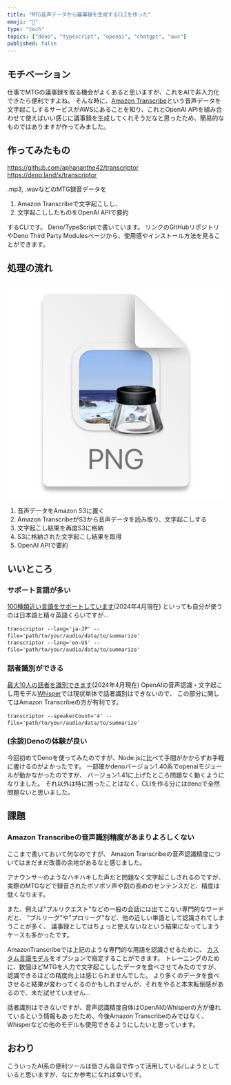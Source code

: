 ```yaml
---
title: "MTG音声データから議事録を生成するCLIを作った"
emoji: "📝"
type: "tech"
topics: ["deno", "typescript", "openai", "chatgpt", "aws"]
published: false
---
```


## モチベーション

仕事でMTGの議事録を取る機会がよくあると思いますが、これをAIで非人力化できたら便利ですよね。
そんな時に、[Amazon Transcribe](https://aws.amazon.com/jp/transcribe/)という音声データを文字起こしするサービスがAWSにあることを知り、これとOpenAI APIを組み合わせて使えばいい感じに議事録を生成してくれそうだなと思ったため、簡易的なものではありますが作ってみました。

## 作ってみたもの

https://github.com/aphananthe42/transcriptor
https://deno.land/x/transcriptor

.mp3, .wavなどのMTG録音データを

1. Amazon Transcribeで文字起こしし、
2. 文字起こししたものをOpenAI APIで要約

するCLIです。
Deno/TypeScriptで書いています。
リンクのGitHubリポジトリやDeno Third Party Modulesページから、使用感やインストール方法を見ることができます。

## 処理の流れ

![](/images/8230b6d523cdfd/2024-03-30-17-29-48.png)

1. 音声データをAmazon S3に置く
2. Amazon TranscribeがS3から音声データを読み取り、文字起こしする
3. 文字起こし結果を再度S3に格納
4. S3に格納された文字起こし結果を取得
5. OpenAI APIで要約

## いいところ

### サポート言語が多い
[100種類近い言語をサポートしています](https://docs.aws.amazon.com/ja_jp/transcribe/latest/dg/supported-languages.html)(2024年4月現在)
といっても自分が使うのは日本語と精々英語くらいですが...
```
transcriptor --lang='ja-JP' --file='path/to/your/audio/data/to/summarize'
transcriptor --lang='en-US' --file='path/to/your/audio/data/to/summarize'
```

### 話者識別ができる

[最大10人の話者を識別できます](https://docs.aws.amazon.com/ja_jp/transcribe/latest/dg/diarization.html)(2024年4月現在)
OpenAIの音声認識・文字起こし用モデル[Whisper](https://openai.com/research/whisper)では現状単体で話者識別はできないので、
この部分に関してはAmazon Transcribeの方が有利です。
```
transcriptor --speakerCount='4' --file='path/to/your/audio/data/to/summarize'
```

### (余談)Denoの体験が良い

今回初めてDenoを使ってみたのですが、Node.jsに比べて手間がかからずお手軽に書けるのがよかったです。
一部確かdenoバージョン1.40系でopenaiモジュールが動かなかったのですが、
バージョン1.41に上げたところ問題なく動くようになりました。
それ以外は特に困ったことはなく、CLIを作る分にはdenoで全然問題ないと思いました。

## 課題

### Amazon Transcribeの音声識別精度があまりよろしくない

ここまで書いておいて何なのですが、
Amazon Transcribeの音声認識精度についてはまだまだ改善の余地があるなと感じました。

アナウンサーのようなハキハキした声だと問題なく文字起こしされるのですが、
実際のMTGなどで録音されたボソボソ声や割の長めのセンテンスだと、精度は低くなります。

また、例えば"プルリクエスト"などの一般の会話には出てこない専門的なワードだと、
"プルリーグ"や"プロリーグ"など、他の近しい単語として認識されてしまうことが多く、
議事録としてはちょっと使えないなという結果になってしまうケースも多かったです。

AmazonTranscribeでは上記のような専門的な用語を認識させるために、
[カスタム言語モデル](https://docs.aws.amazon.com/ja_jp/transcribe/latest/dg/custom-language-models.html)をオプションで指定することができます。
トレーニングのために、数個ほどMTGを人力で文字起こししたデータを食べさせてみたのですが、認識できるほどの精度向上は感じられませんでした。
より多くのデータを食べさせると結果が変わってくるのかもしれませんが、それをやると本末転倒感があるので、未だ試せていません...

話者識別はできないですが、音声認識精度自体はOpenAIのWhisperの方が優れているという情報もあったため、今後Amazon Transcribeのみではなく、Whisperなどの他のモデルも使用できるようにしたいと思っています。

## おわり

こういったAI系の便利ツールは皆さん各自で作って活用している/しようとしていると思いますが、なにか参考になれば幸いです。
